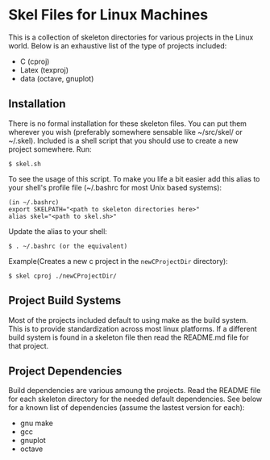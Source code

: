 Skel Files for Linux Machines
=============================
This is a collection of skeleton directories for various projects in the Linux
world. Below is an exhaustive list of the type of projects included: 

* C (cproj)
* Latex (texproj)
* data (octave, gnuplot)

Installation 
------------

There is no formal installation for these skeleton files. You can put
them wherever you wish (preferably somewhere sensable like ~/src/skel/
or ~/.skel). Included is a shell script that you should use to create a
new project somewhere. Run:  

	$ skel.sh 

To see the usage of this script. To make you life a bit easier add this
alias to your shell's profile file (~/.bashrc for most Unix based
systems): 

	(in ~/.bashrc)
	export SKELPATH="<path to skeleton directories here>"
	alias skel="<path to skel.sh>"

Update the alias to your shell:

	$ . ~/.bashrc (or the equivalent)

Example(Creates a new c project in the `newCProjectDir` directory): 

	$ skel cproj ./newCProjectDir/

Project Build Systems 
---------------------
Most of the projects included default to using make as the build system. This is
to provide standardization across most linux platforms. If a different build
system is found in a skeleton file then read the README.md file for that project. 

Project Dependencies 
--------------------
Build dependencies are various amoung the projects. Read the README file for
each skeleton directory for the needed default dependencies. See below for a
known list of dependencies (assume the lastest version for each):

* gnu make
* gcc 
* gnuplot 
* octave
